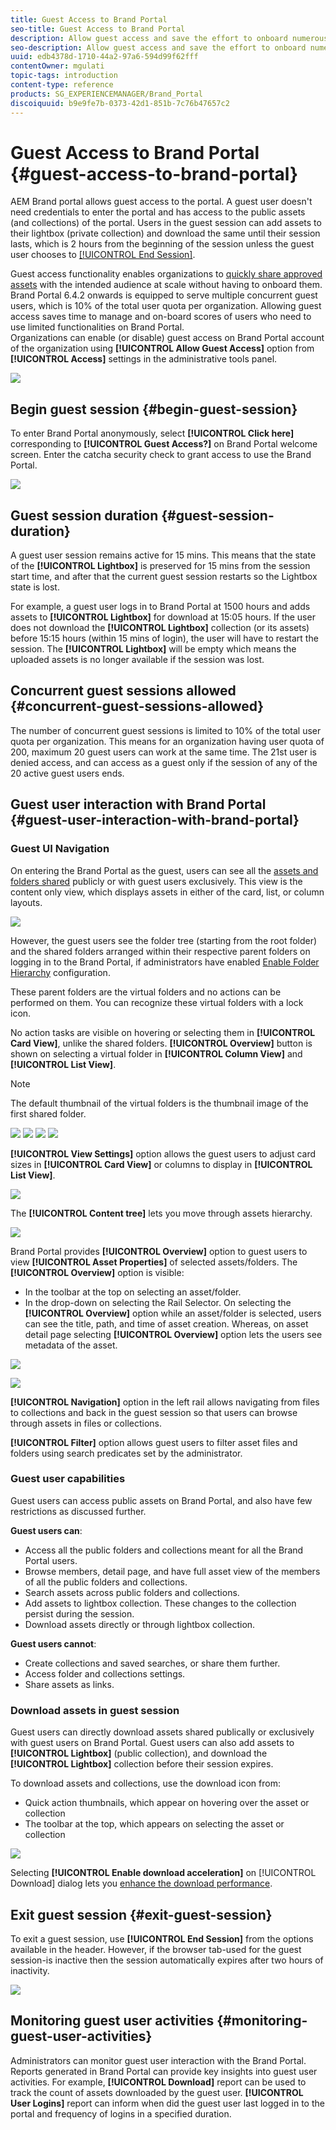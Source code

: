 ```yaml
---
title: Guest Access to Brand Portal
seo-title: Guest Access to Brand Portal
description: Allow guest access and save the effort to onboard numerous users who do not need to be authenticated.
seo-description: Allow guest access and save the effort to onboard numerous users who do not need to be authenticated.
uuid: edb4378d-1710-44a2-97a6-594d99f62fff
contentOwner: mgulati
topic-tags: introduction
content-type: reference
products: SG_EXPERIENCEMANAGER/Brand_Portal
discoiquuid: b9e9fe7b-0373-42d1-851b-7c76b47657c2
---
```


# Guest Access to Brand Portal {#guest-access-to-brand-portal}

AEM Brand portal allows guest access to the portal. A guest user doesn't need credentials to enter the portal and has access to the public assets (and collections) of the portal. Users in the guest session can add assets to their lightbox (private collection) and download the same until their session lasts, which is 2 hours from the beginning of the session unless the guest user chooses to [[!UICONTROL End Session]](#exit-guest-session).

Guest access functionality enables organizations to [quickly share approved assets](../using/brand-portal-sharing-folders.md#how-to-share-folders) with the intended audience at scale without having to onboard them. Brand Portal 6.4.2 onwards is equipped to serve multiple concurrent guest users, which is 10% of the total user quota per organization. Allowing guest access saves time to manage and on-board scores of users who need to use limited functionalities on Brand Portal.  
Organizations can enable (or disable) guest access on Brand Portal account of the organization using **[!UICONTROL Allow Guest Access]** option from **[!UICONTROL Access]** settings in the administrative tools panel.

<!--
Comment Type: annotation
Last Modified By: mgulati
Last Modified Date: 2018-08-17T10:42:59.879-0400
Removed the first para: "AEM Assets Brand Portal allows public users to enter the portal anonymously and have restricted access to the allowed public resources as guests. Organization users with guest role need not seek access and authentication from administrators."
-->

![](assets/enable-guest-access.png)

## Begin guest session {#begin-guest-session}

To enter Brand Portal anonymously, select **[!UICONTROL Click here]** corresponding to **[!UICONTROL Guest Access?]** on Brand Portal welcome screen. Enter the catcha security check to grant access to use the Brand Portal.

![](assets/bp-login-screen.png) 

## Guest session duration {#guest-session-duration}

A guest user session remains active for 15 mins. 
This means that the state of the **[!UICONTROL Lightbox]** is preserved for 15 mins from the session start time, and after that the current guest session restarts so the Lightbox state is lost. 

For example, a guest user logs in to Brand Portal at 1500 hours and adds assets to **[!UICONTROL Lightbox]** for download at 15:05 hours. If the user does not download the **[!UICONTROL Lightbox]** collection (or its assets) before 15:15 hours (within 15 mins of login), the user will have to restart the session. The **[!UICONTROL Lightbox]** will be empty which means the uploaded assets is no longer available if the session was lost.

<!--
A guest user session remains active for 2 hours. This means that the state of the **[!UICONTROL Lightbox]** is preserved until 1 hour from the session start time, and after 2 hours the current guest session restarts so the Lightbox state is lost.  
For example, a guest user logs in to the Brand Portal at 1500 hours and adds assets to Lightbox for download at 16:50 hours. If the user doesn't download the **[!UICONTROL Lightbox]** collection (or its assets) before 17:00 hours, the **[!UICONTROL Lightbox]** will become empty as the user will have to restart the session at the end of 1 hour (that is 1700 hours).
-->

## Concurrent guest sessions allowed {#concurrent-guest-sessions-allowed}

The number of concurrent guest sessions is limited to 10% of the total user quota per organization. This means for an organization having user quota of 200, maximum 20 guest users can work at the same time. The 21st user is denied access, and can access as a guest only if the session of any of the 20 active guest users ends.

## Guest user interaction with Brand Portal {#guest-user-interaction-with-brand-portal}

### Guest UI Navigation

On entering the Brand Portal as the guest, users can see all the [assets and folders shared](../using/brand-portal-sharing-folders.md#sharefolders) publicly or with guest users exclusively. This view is the content only view, which displays assets in either of the card, list, or column layouts.

![](assets/disabled-folder-hierarchy1.png)

However, the guest users see the folder tree (starting from the root folder) and the shared folders arranged within their respective parent folders on logging in to the Brand Portal, if administrators have enabled [Enable Folder Hierarchy](../using/brand-portal-general-configuration.md#main-pars-header-1621071021) configuration.

These parent folders are the virtual folders and no actions can be performed on them. You can recognize these virtual folders with a lock icon.

No action tasks are visible on hovering or selecting them in **[!UICONTROL Card View]**, unlike the shared folders. **[!UICONTROL Overview]** button is shown on selecting a virtual folder in **[!UICONTROL Column View]** and **[!UICONTROL List View]**.

>[!NOTE]
>
>The default thumbnail of the virtual folders is the thumbnail image of the first shared folder.

![](assets/enabled-hierarchy1.png) ![](assets/hierarchy1-nonadmin.png) ![](assets/hierarchy-nonadmin.png) ![](assets/hierarchy2-nonadmin.png)

**[!UICONTROL View Settings]** option allows the guest users to adjust card sizes in **[!UICONTROL Card View]** or columns to display in **[!UICONTROL List View]**.

![](assets/nav-guest-user.png)

The **[!UICONTROL Content tree]** lets you move through assets hierarchy.

![](assets/guest-login-ui.png)

Brand Portal provides **[!UICONTROL Overview]** option to guest users to view **[!UICONTROL Asset Properties]** of selected assets/folders. The **[!UICONTROL Overview]** option is visible:

* In the toolbar at the top on selecting an asset/folder.
* In the drop-down on selecting the Rail Selector.
On selecting the **[!UICONTROL Overview]** option while an asset/folder is selected, users can see the title, path, and time of asset creation. Whereas, on asset detail page selecting **[!UICONTROL Overview]** option lets the users see metadata of the asset.

![](assets/overview-option-1.png)

![](assets/overview-rail-selector-1.png)<br />

**[!UICONTROL Navigation]** option in the left rail allows navigating from files to collections and back in the guest session so that users can browse through assets in files or collections.

**[!UICONTROL Filter]** option allows guest users to filter asset files and folders using search predicates set by the administrator.

### Guest user capabilities

Guest users can access public assets on Brand Portal, and also have few restrictions as discussed further.

**Guest users can**:

* Access all the public folders and collections meant for all the Brand Portal users.
* Browse members, detail page, and have full asset view of the members of all the public folders and collections.
* Search assets across public folders and collections.
* Add assets to lightbox collection. These changes to the collection persist during the session.
* Download assets directly or through lightbox collection.

**Guest users cannot**:

* Create collections and saved searches, or share them further.
* Access folder and collections settings.
* Share assets as links.

### Download assets in guest session

Guest users can directly download assets shared publically or exclusively with guest users on Brand Portal. Guest users can also add assets to **[!UICONTROL Lightbox]** (public collection), and download the **[!UICONTROL Lightbox]** collection before their session expires.

To download assets and collections, use the download icon from:

* Quick action thumbnails, which appear on hovering over the asset or collection
* The toolbar at the top, which appears on selecting the asset or collection

![](assets/download-on-guest.png)

Selecting **[!UICONTROL Enable download acceleration]** on [!UICONTROL Download] dialog lets you [enhance the download performance](../using/accelerated-download.md).

## Exit guest session {#exit-guest-session}

To exit a guest session, use **[!UICONTROL End Session]** from the options available in the header. However, if the browser tab-used for the guest session-is inactive then the session automatically expires after two hours of inactivity.

![](assets/end-guest-session.png)

## Monitoring guest user activities {#monitoring-guest-user-activities}

Administrators can monitor guest user interaction with the Brand Portal. Reports generated in Brand Portal can provide key insights into guest user activities. For example, **[!UICONTROL Download]** report can be used to track the count of assets downloaded by the guest user. **[!UICONTROL User Logins]** report can inform when did the guest user last logged in to the portal and frequency of logins in a specified duration.
